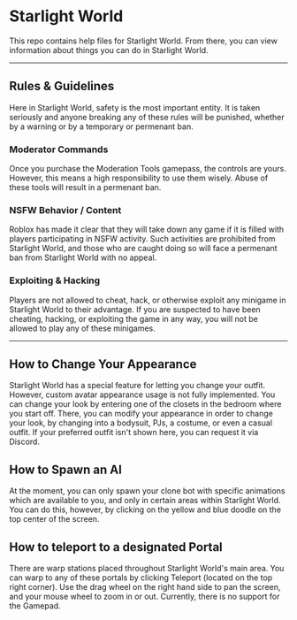 # Starlight World

This repo contains help files for Starlight World. From there, you can view information about things you can do in Starlight World.

---

## Rules & Guidelines
Here in Starlight World, safety is the most important entity. It is taken seriously and anyone breaking any of these rules will be punished, whether by a warning or by a temporary or permenant ban.

### Moderator Commands
Once you purchase the Moderation Tools gamepass, the controls are yours. However, this means a high responsibility to use them wisely. Abuse of these tools will result in a permenant ban.

### NSFW Behavior / Content
Roblox has made it clear that they will take down any game if it is filled with players participating in NSFW activity. Such activities are prohibited from Starlight World, and those who are caught doing so will face a permenant ban from Starlight World with no appeal.

### Exploiting & Hacking
Players are not allowed to cheat, hack, or otherwise exploit any minigame in Starlight World to their advantage. If you are suspected to have been cheating, hacking, or exploiting the game in any way, you will not be allowed to play any of these minigames.

---

## How to Change Your Appearance
Starlight World has a special feature for letting you change your outfit. However, custom avatar appearance usage is not fully implemented. You can change your look by entering one of the closets in the bedroom where you start off. There, you can modify your appearance in order to change your look, by changing into a bodysuit, PJs, a costume, or even a casual outfit. If your preferred outfit isn't shown here, you can request it via Discord.

## How to Spawn an AI
At the moment, you can only spawn your clone bot with specific animations which are available to you, and only in certain areas within Starlight World. You can do this, however, by clicking on the yellow and blue doodle on the top center of the screen.

## How to teleport to a designated Portal
There are warp stations placed throughout Starlight World's main area. You can warp to any of these portals by clicking Teleport (located on the top right corner). Use the drag wheel on the right hand side to pan the screen, and your mouse wheel to zoom in or out. Currently, there is no support for the Gamepad.
